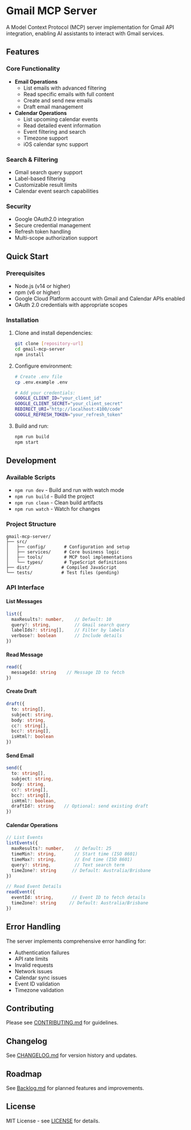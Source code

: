 # Gmail MCP Server

A Model Context Protocol (MCP) server implementation for Gmail API integration, enabling AI assistants to interact with Gmail services.

## Features

### Core Functionality
- **Email Operations**
  - List emails with advanced filtering
  - Read specific emails with full content
  - Create and send new emails
  - Draft email management
- **Calendar Operations**
  - List upcoming calendar events
  - Read detailed event information
  - Event filtering and search
  - Timezone support
  - iOS calendar sync support
  
### Search & Filtering
- Gmail search query support
- Label-based filtering
- Customizable result limits
- Calendar event search capabilities

### Security
- Google OAuth2.0 integration
- Secure credential management
- Refresh token handling
- Multi-scope authorization support

## Quick Start

### Prerequisites
- Node.js (v14 or higher)
- npm (v6 or higher)
- Google Cloud Platform account with Gmail and Calendar APIs enabled
- OAuth 2.0 credentials with appropriate scopes

### Installation

1. Clone and install dependencies:
   ```bash
   git clone [repository-url]
   cd gmail-mcp-server
   npm install
   ```

2. Configure environment:
   ```bash
   # Create .env file
   cp .env.example .env
   
   # Add your credentials:
   GOOGLE_CLIENT_ID="your_client_id"
   GOOGLE_CLIENT_SECRET="your_client_secret"
   REDIRECT_URI="http://localhost:4100/code"
   GOOGLE_REFRESH_TOKEN="your_refresh_token"
   ```

3. Build and run:
   ```bash
   npm run build
   npm start
   ```

## Development

### Available Scripts
- `npm run dev` - Build and run with watch mode
- `npm run build` - Build the project
- `npm run clean` - Clean build artifacts
- `npm run watch` - Watch for changes

### Project Structure
```
gmail-mcp-server/
├── src/
│   ├── config/       # Configuration and setup
│   ├── services/     # Core business logic
│   ├── tools/        # MCP tool implementations
│   └── types/        # TypeScript definitions
├── dist/            # Compiled JavaScript
└── tests/           # Test files (pending)
```

### API Interface

#### List Messages
```typescript
list({
  maxResults?: number,    // Default: 10
  query?: string,         // Gmail search query
  labelIds?: string[],    // Filter by labels
  verbose?: boolean       // Include details
})
```

#### Read Message
```typescript
read({
  messageId: string    // Message ID to fetch
})
```

#### Create Draft
```typescript
draft({
  to: string[],
  subject: string,
  body: string,
  cc?: string[],
  bcc?: string[],
  isHtml?: boolean
})
```

#### Send Email
```typescript
send({
  to: string[],
  subject: string,
  body: string,
  cc?: string[],
  bcc?: string[],
  isHtml?: boolean,
  draftId?: string    // Optional: send existing draft
})
```

#### Calendar Operations
```typescript
// List Events
listEvents({
  maxResults?: number,    // Default: 25
  timeMin?: string,       // Start time (ISO 8601)
  timeMax?: string,       // End time (ISO 8601)
  query?: string,         // Text search term
  timeZone?: string      // Default: Australia/Brisbane
})

// Read Event Details
readEvent({
  eventId: string,       // Event ID to fetch details
  timeZone?: string     // Default: Australia/Brisbane
})
```

## Error Handling
The server implements comprehensive error handling for:
- Authentication failures
- API rate limits
- Invalid requests
- Network issues
- Calendar sync issues
- Event ID validation
- Timezone validation

## Contributing
Please see [CONTRIBUTING.md](CONTRIBUTING.md) for guidelines.

## Changelog
See [CHANGELOG.md](CHANGELOG.md) for version history and updates.

## Roadmap
See [Backlog.md](Backlog.md) for planned features and improvements.

## License
MIT License - see [LICENSE](LICENSE) for details.